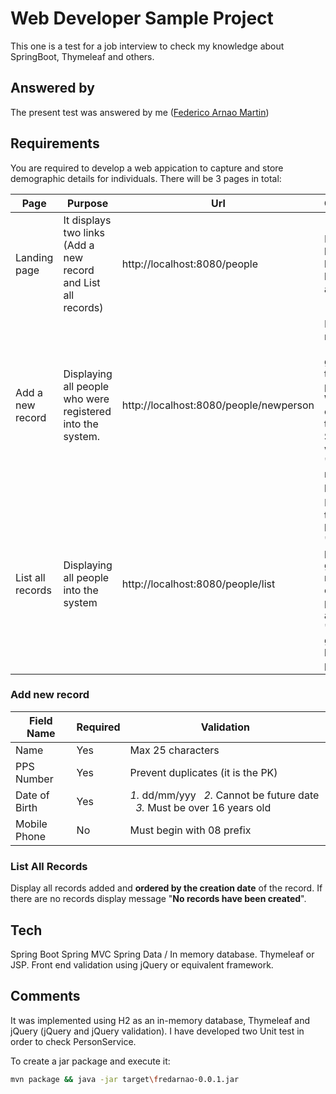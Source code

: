 # Web Developer Sample Project

This one is a test for a job interview to check my knowledge about SpringBoot, Thymeleaf and others.

## Answered by

The present test was answered by me ([Federico Arnao Martin](https://www.linkedin.com/in/federicoarnao/))

## Requirements

You are required to develop a web appication to capture and store demographic details for individuals.
There will be 3 pages in total:

|Page|Purpose|Url|Comments|
|---|---|---|---|
|Landing page|It displays two links (Add a new record and List all records)|http://localhost:8080/people|Links look like buttons, but they are not.|
|Add a new record|Displaying all people who were registered into the system.|http://localhost:8080/people/newperson|I added a new button (Cancel) to go back the landing page. When you click on the button Submit you will go to "List all records" page.|
|List all records|Displaying all people into the system|http://localhost:8080/people/list|I added two new buttons: "New person", to go to register other new people, and "Home" to go to the landing page.|

### Add new record
|Field Name|Required|Validation|
|---|---|---|
|Name|Yes|Max 25 characters|
|PPS Number|Yes|Prevent duplicates (it is the PK)
|Date of Birth|Yes|*1.* dd/mm/yyy &nbsp; *2.* Cannot be future date &nbsp; *3.* Must be over 16 years old|
|Mobile Phone|No|Must begin with 08 prefix|

### List All Records
Display all records added and **ordered by the creation date** of the record.
If there are no records display message "**No records have been created**".

## Tech
Spring Boot
Spring MVC
Spring Data / In memory database.
Thymeleaf or JSP.
Front end validation using jQuery or equivalent framework.

## Comments
It was implemented using H2 as an in-memory database, Thymeleaf and jQuery (jQuery and jQuery validation).
I have developed two Unit test in order to check PersonService.

To create a jar package and execute it:
```bash
mvn package && java -jar target\fredarnao-0.0.1.jar
```
